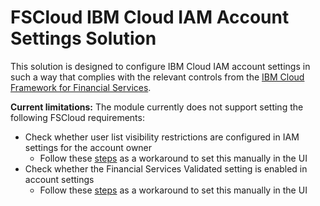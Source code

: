 # FSCloud IBM Cloud IAM Account Settings Solution

This solution is designed to configure IBM Cloud IAM account settings in such a way that complies with the relevant controls from the [IBM Cloud Framework for Financial Services](https://cloud.ibm.com/docs/framework-financial-services?topic=framework-financial-services-about).

**Current limitations:**
The module currently does not support setting the following FSCloud requirements:
- Check whether user list visibility restrictions are configured in IAM settings for the account owner
    - Follow these [steps](https://cloud.ibm.com/docs/account?topic=account-iam-user-setting) as a workaround to set this manually in the UI
- Check whether the Financial Services Validated setting is enabled in account settings
    - Follow these [steps](https://cloud.ibm.com/docs/account?topic=account-enabling-fs-validated) as a workaround to set this manually in the UI

